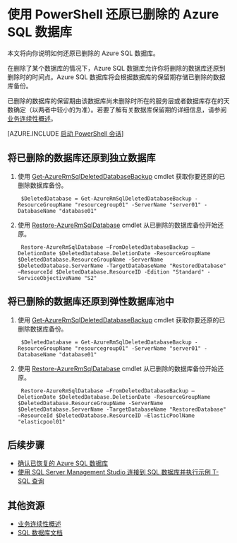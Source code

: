 <properties
	pageTitle="还原已删除的 Azure SQL 数据库 (PowerShell) | Azure"
	description="还原已删除的 Azure SQL 数据库 (PowerShell)。"
	services="sql-database"
	documentationCenter=""
	authors="stevestein"
	manager="jhubbard"
	editor=""/>

<tags
	ms.service="sql-database"
	ms.date="05/10/2016"
	wacn.date="06/14/2016" />


# 使用 PowerShell 还原已删除的 Azure SQL 数据库

本文将向你说明如何还原已删除的 Azure SQL 数据库。

在删除了某个数据库的情况下，Azure SQL 数据库允许你将删除的数据库还原到删除时的时间点。Azure SQL 数据库将会根据数据库的保留期存储已删除的数据库备份。

已删除的数据库的保留期由该数据库尚未删除时所在的服务层或者数据库存在的天数确定（以两者中较小的为准）。若要了解有关数据库保留期的详细信息，请参阅[业务连续性概述](/documentation/articles/sql-database-business-continuity)。


[AZURE.INCLUDE [启动 PowerShell 会话](../includes/sql-database-powershell.md)]


## 将已删除的数据库还原到独立数据库

1. 使用 [Get-AzureRmSqlDeletedDatabaseBackup](https://msdn.microsoft.com/zh-cn/library/azure/mt693387.aspx) cmdlet 获取你要还原的已删除数据库备份。

        $DeletedDatabase = Get-AzureRmSqlDeletedDatabaseBackup -ResourceGroupName "resourcegroup01" -ServerName "server01" -DatabaseName "database01"

2. 使用 [Restore-AzureRmSqlDatabase](https://msdn.microsoft.com/zh-cn/library/azure/mt693390.aspx) cmdlet 从已删除的数据库备份开始还原。
    
        Restore-AzureRmSqlDatabase –FromDeletedDatabaseBackup –DeletionDate $DeletedDatabase.DeletionDate -ResourceGroupName $DeletedDatabase.ResourceGroupName -ServerName $DeletedDatabase.ServerName -TargetDatabaseName "RestoredDatabase" –ResourceId $DeletedDatabase.ResourceID -Edition "Standard" -ServiceObjectiveName "S2"

## 将已删除的数据库还原到弹性数据库池中

1. 使用 [Get-AzureRmSqlDeletedDatabaseBackup](https://msdn.microsoft.com/zh-cn/library/azure/mt693387.aspx) cmdlet 获取你要还原的已删除数据库备份。

        $DeletedDatabase = Get-AzureRmSqlDeletedDatabaseBackup -ResourceGroupName "resourcegroup01" -ServerName "server01" -DatabaseName "database01"

2. 使用 [Restore-AzureRmSqlDatabase](https://msdn.microsoft.com/zh-cn/library/azure/mt693390.aspx) cmdlet 从已删除的数据库备份开始还原。
    
        Restore-AzureRmSqlDatabase –FromDeletedDatabaseBackup –DeletionDate $DeletedDatabase.DeletionDate -ResourceGroupName $DeletedDatabase.ResourceGroupName -ServerName $DeletedDatabase.ServerName -TargetDatabaseName "RestoredDatabase" –ResourceId $DeletedDatabase.ResourceID –ElasticPoolName "elasticpool01" 

## 后续步骤

- [确认已恢复的 Azure SQL 数据库](/documentation/articles/sql-database-recovered-finalize)
- [使用 SQL Server Management Studio 连接到 SQL 数据库并执行示例 T-SQL 查询](/documentation/articles/sql-database-connect-query-ssms)



## 其他资源

- [业务连续性概述](/documentation/articles/sql-database-business-continuity)
- [SQL 数据库文档](/documentation/services/sql-databases)



<!---HONumber=Mooncake_0530_2016-->
